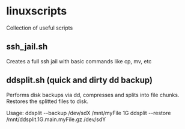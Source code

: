 # linuxscripts
Collection of useful scripts

## ssh_jail.sh
Creates a full ssh jail with basic commands like cp, mv, etc

## ddsplit.sh (quick and dirty dd backup)
Performs disk backups via dd, compresses and splits into file chunks.
Restores the splitted files to disk.

Usage:
ddsplit --backup /dev/sdX /mnt/myFile 1G
ddsplit --restore /mnt/ddsplit.1G.main.myFile.gz /dev/sdY

